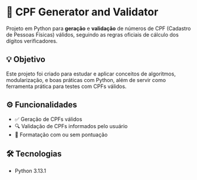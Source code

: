 # 🧾 CPF Generator and Validator

Projeto em Python para **geração** e **validação** de números de CPF (Cadastro de Pessoas Físicas) válidos, seguindo as regras oficiais de cálculo dos dígitos verificadores.

## 💡 Objetivo

Este projeto foi criado para estudar e aplicar conceitos de algoritmos, modularização, e boas práticas com Python, além de servir como ferramenta prática para testes com CPFs válidos.

## ⚙️ Funcionalidades

- ✅ Geração de CPFs válidos
- 🔍 Validação de CPFs informados pelo usuário
- 🧼 Formatação com ou sem pontuação

## 🛠 Tecnologias

- Python 3.13.1
